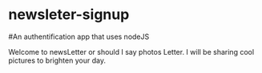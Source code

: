 # newsleter-signup

#An authentification app that uses nodeJS

Welcome to newsLetter or should I say photos Letter. I will be sharing cool pictures to brighten your day.
